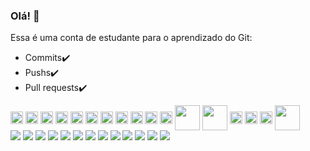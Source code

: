 ### Olá! 👋

<!--
**lucioweb/lucioweb** is a ✨ _special_ ✨ repository because its `README.md` (this file) appears on your GitHub profile.

Here are some ideas to get you started:

- 🔭 I’m currently working on ...
- 🌱 I’m currently learning ...
- 👯 I’m looking to collaborate on ...
- 🤔 I’m looking for help with ...
- 💬 Ask me about ...
- 📫 How to reach me: ...
- 😄 Pronouns: ...
- ⚡ Fun fact: ...
-->
Essa é uma conta de estudante para o aprendizado do Git: 
- Commits✔️
- Pushs✔️
- Pull requests✔️

<div style="display:inline_block">
  <img align="center" heigth="15" width="20" src="https://cdn.jsdelivr.net/gh/devicons/devicon/icons/html5/html5-original.svg" />
  <img align="center" heigth="15" width="20" src="https://cdn.jsdelivr.net/gh/devicons/devicon/icons/css3/css3-original.svg" />
  <img align="center" heigth="15" width="20" src="https://cdn.jsdelivr.net/gh/devicons/devicon/icons/bootstrap/bootstrap-plain.svg" />
  <img align="center" heigth="15" width="20" src="https://cdn.jsdelivr.net/gh/devicons/devicon/icons/bulma/bulma-plain.svg" />
  <img align="center" heigth="15" width="20" alt="Bulma" src="https://cdn.jsdelivr.net/gh/devicons/devicon/icons/mysql/mysql-original.svg" />
  <img align="center" heigth="15" width="20" src="https://cdn.jsdelivr.net/gh/devicons/devicon/icons/ubuntu/ubuntu-plain.svg" />
  <img align="center" heigth="15" width="20" src="https://cdn.jsdelivr.net/gh/devicons/devicon/icons/debian/debian-plain.svg" />
  <img align="center" heigth="15" width="20" src="https://cdn.jsdelivr.net/gh/devicons/devicon/icons/php/php-plain.svg" />
  <img align="center" heigth="15" width="20" src="https://cdn.jsdelivr.net/gh/devicons/devicon/icons/javascript/javascript-plain.svg" />
  <img align="center" heigth="15" width="20" src="https://cdn.jsdelivr.net/gh/devicons/devicon/icons/nodejs/nodejs-plain.svg" />

  <img align="center" heigth="15" width="20" src="https://cdn.jsdelivr.net/gh/devicons/devicon/icons/angularjs/angularjs-original.svg" />
  <img align="center" heigth="30" width="40" src="https://cdn.jsdelivr.net/gh/devicons/devicon/icons/docker/docker-original.svg" />
  <img align="center" heigth="30" width="40"  src="https://cdn.jsdelivr.net/gh/devicons/devicon/icons/gimp/gimp-original.svg" />
  <img align="center" heigth="15" width="20" src="https://cdn.jsdelivr.net/gh/devicons/devicon/icons/laravel/laravel-plain.svg" />
  <img align="center" heigth="15" width="20" src="https://cdn.jsdelivr.net/gh/devicons/devicon/icons/ssh/ssh-original.svg" />
  <img align="center" heigth="15" width="20" src="https://cdn.jsdelivr.net/gh/devicons/devicon/icons/vscode/vscode-original.svg" />
  <img align="center" heigth="30" width="40" src="https://cdn.jsdelivr.net/gh/devicons/devicon/icons/jetbrains/jetbrains-original.svg" />
</div>
<!--![Anurag's GitHub stats](https://github-readme-stats.vercel.app/api?username=lucioweb&show_icons=true)-->
<div style="display:inline_block">
<img src="https://img.shields.io/badge/Ubuntu-A34F26?style=for-the-badge&logo=ubuntu&logoColor=white" />
<img src="https://img.shields.io/badge/Debian-B34F26?style=for-the-badge&logo=debian&logoColor=white" />
<img src="https://img.shields.io/badge/PHP-C34F26?style=for-the-badge&logo=php&logoColor=white" />
<img src="https://img.shields.io/badge/Javascript-D34F26?style=for-the-badge&logo=javascript&logoColor=white" />
<img src="https://img.shields.io/badge/Laravel-E34F26?style=for-the-badge&logo=laravel&logoColor=white" />
<img src="https://img.shields.io/badge/Angular-E34F26?style=for-the-badge&logo=angular&logoColor=white" />
<img src="https://img.shields.io/badge/Markdown-E34F26?style=for-the-badge&logo=markdown&logoColor=white" />
<img src="https://img.shields.io/badge/HTML5-E34F26?style=for-the-badge&logo=html5&logoColor=white" />
<img src="https://img.shields.io/badge/CSS3-E34F26?style=for-the-badge&logo=css3&logoColor=white" />	
<img src="https://img.shields.io/badge/MySQL-005C84?style=for-the-badge&logo=mysql&logoColor=white" />
<img src="https://img.shields.io/badge/MariaDB-003545?style=for-the-badge&logo=mariadb&logoColor=white" />
<img src="http://img.shields.io/badge/-PHPStorm-181717?style=for-the-badge&logo=phpstorm&logoColor=white" />
<img src="https://img.shields.io/badge/PyCharm-000000.svg?&style=for-the-badge&logo=PyCharm&logoColor=white" />

	

		
</div>


<!--
[![Top Langs](https://github-readme-stats.vercel.app/api/top-langs/?username=lucioweb&layout=compact)](https://github.com/lucioweb/github-readme-stats)
-->

<!-- 
https://devicon.dev/
https://dev.to/envoy_/150-badges-for-github-pnk
https://shields.io/
-->
	
 	
  
 
